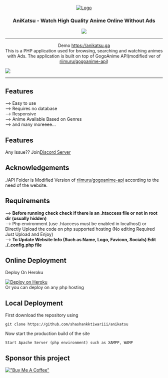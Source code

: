 <p align="center">
  <div align="center">
    <a href="https://anikatsu.ga/">
      <img src="https://anikatsu.ga/files/images/gitLogo.jpg" alt="Logo">
    </a>
    <h3>AniKatsu - Watch High Quality Anime Online Without Ads</h3>
    <a href="https://discord.gg/H96GCfBEPz">
      <img src="https://img.shields.io/discord/1012901585896087652?label=discord&logo=discord&color=5460e6&style=flat-square&labelColor=2b2f35">
    </a>
  </div>

  <hr />

  <p align="center">
    Demo <a href="https://anikatsu.ga">https://anikatsu.ga</a> <br>
    This is a PHP application used for browsing, searching and watching animes with Ads. The application is built on top of GogoAnime API(modified ver of <a href="https://github.com/riimuru/gogoanime-api">riimuru/gogoanime-api</a>) 
  </p>
</p>

<!-- PREVIEW IMAGE -->
<img src="https://anikatsu.ga/files/images/banner.png">

<hr/>

## Features 
--> Easy to use <br>
--> Requires no database<br>
--> Responsive<br>
--> Anime Available Based on Genres<br>
--> and many moreeee...

## Features 
Any Issue?? Join<a href="https://discord.gg/H96GCfBEPz">Discord Server</a>

## Acknowledgements

./API Folder is Modified Version of [riimuru/gogoanime-api](https://github.com/riimuru/gogoanime-api) according to the need of the website. 

## Requirements
--> **Before running check check if there is an .htaccess file or not in root dir (usually hidden)**
<br>
--> Php environment (use .htaccess must be enabled in localhost) or Directly Upload the code on php supported hosting (No editing Required Just Upload and Enjoy)
<br>
--> **To Update Website Info (Such as Name, Logo, Favicon, Socials) Edit ./_config.php file**

## Online Deployment

Deploy On Heroku

[![Deploy on Heroku](https://camo.githubusercontent.com/6979881d5a96b7b18a057083bb8aeb87ba35fc279452e29034c1e1c49ade0636/68747470733a2f2f7777772e6865726f6b7563646e2e636f6d2f6465706c6f792f627574746f6e2e737667)](https://heroku.com/deploy?template=https://github.com/shashankktiwariii/anikatsu/tree/main)
<br>
Or you can deploy on any php hosting 

## Local Deployment

First download the repository using
```
git clone https://github.com/shashankktiwariii/anikatsu
```

Now start the production build of the site
```
Start Apache Server (php environment) such as XAMPP, WAMP
```


## Sponsor this project

[!["Buy Me A Coffee"](https://www.buymeacoffee.com/assets/img/custom_images/orange_img.png)](https://www.buymeacoffee.com/shashankk)
